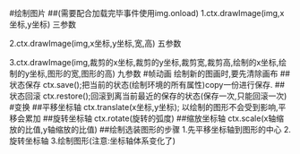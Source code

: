 #绘制图片
##(需要配合加载完毕事件使用img.onload)
1.ctx.drawImage(img,x坐标,y坐标) 三参数

2.ctx.drawImage(img,x坐标,y坐标,宽,高) 五参数

3.ctx.drawImage(img,裁剪的x坐标,裁剪的y坐标,裁剪宽,裁剪高,绘制的x坐标,绘制的y坐标,图形的宽,图形的高) 九参数
#帧动画
绘制新的图画时,要先清除画布
##状态保存
ctx.save();把当前的状态(绘制环境的所有属性)copy一份进行保存.
##状态回滚
ctx.restore();回滚到离当前最近的保存的状态(保存一次,只能回滚一次)
#变换
##平移坐标轴 
ctx.translate(x坐标,y坐标);
以绘制的图形不会受到影响,平移会累加
##旋转坐标轴
ctx.rotate(旋转的弧度)
##缩放坐标轴
ctx.scale(x轴缩放的比值,y轴缩放的比值)
##绘制选装图形的步骤
1.先平移坐标轴到图形的中心
2.旋转坐标轴
3.绘制图形(注意:坐标轴体系变化了)





